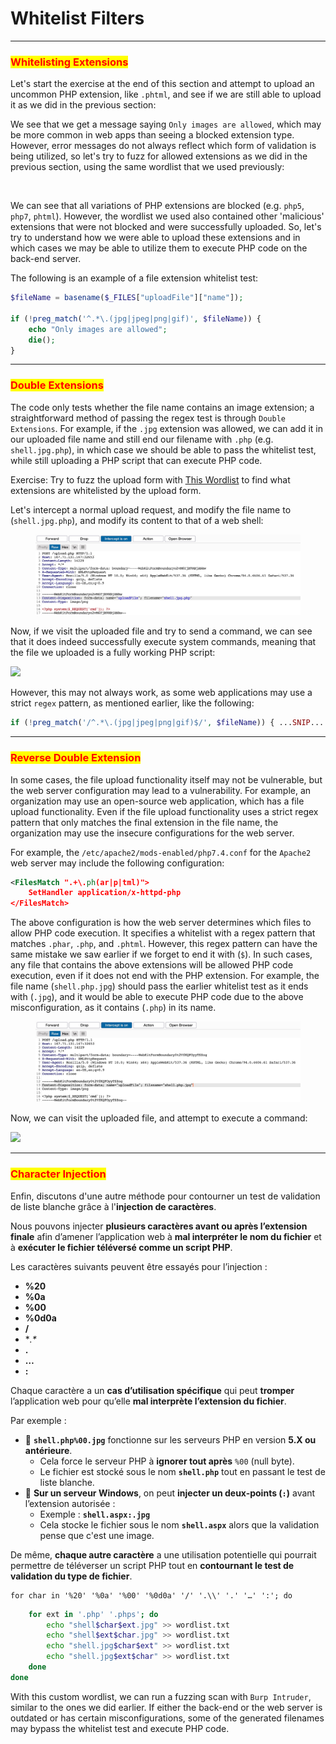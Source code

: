# Whitelist Filters

***

### <mark style="color:red;">Whitelisting Extensions</mark>

Let's start the exercise at the end of this section and attempt to upload an uncommon PHP extension, like `.phtml`, and see if we are still able to upload it as we did in the previous section:

We see that we get a message saying `Only images are allowed`, which may be more common in web apps than seeing a blocked extension type. However, error messages do not always reflect which form of validation is being utilized, so let's try to fuzz for allowed extensions as we did in the previous section, using the same wordlist that we used previously:

<figure><img src="https://academy.hackthebox.com/storage/modules/136/file_uploads_whitelist_fuzz.jpg" alt=""><figcaption></figcaption></figure>

We can see that all variations of PHP extensions are blocked (e.g. `php5`, `php7`, `phtml`). However, the wordlist we used also contained other 'malicious' extensions that were not blocked and were successfully uploaded. So, let's try to understand how we were able to upload these extensions and in which cases we may be able to utilize them to execute PHP code on the back-end server.

The following is an example of a file extension whitelist test:

```php
$fileName = basename($_FILES["uploadFile"]["name"]);

if (!preg_match('^.*\.(jpg|jpeg|png|gif)', $fileName)) {
    echo "Only images are allowed";
    die();
}
```

***

### <mark style="color:red;">Double Extensions</mark>

The code only tests whether the file name contains an image extension; a straightforward method of passing the regex test is through `Double Extensions`. For example, if the `.jpg` extension was allowed, we can add it in our uploaded file name and still end our filename with `.php` (e.g. `shell.jpg.php`), in which case we should be able to pass the whitelist test, while still uploading a PHP script that can execute PHP code.

Exercise: Try to fuzz the upload form with [This Wordlist](https://github.com/danielmiessler/SecLists/blob/master/Discovery/Web-Content/web-extensions.txt) to find what extensions are whitelisted by the upload form.

Let's intercept a normal upload request, and modify the file name to (`shell.jpg.php`), and modify its content to that of a web shell:

<figure><img src="../../.gitbook/assets/image (63).png" alt=""><figcaption></figcaption></figure>

Now, if we visit the uploaded file and try to send a command, we can see that it does indeed successfully execute system commands, meaning that the file we uploaded is a fully working PHP script:

![](https://academy.hackthebox.com/storage/modules/136/file_uploads_php_manual_shell.jpg)

However, this may not always work, as some web applications may use a strict `regex` pattern, as mentioned earlier, like the following:

```php
if (!preg_match('/^.*\.(jpg|jpeg|png|gif)$/', $fileName)) { ...SNIP... }
```

***

### <mark style="color:red;">Reverse Double Extension</mark>

In some cases, the file upload functionality itself may not be vulnerable, but the web server configuration may lead to a vulnerability. For example, an organization may use an open-source web application, which has a file upload functionality. Even if the file upload functionality uses a strict regex pattern that only matches the final extension in the file name, the organization may use the insecure configurations for the web server.

For example, the `/etc/apache2/mods-enabled/php7.4.conf` for the `Apache2` web server may include the following configuration:

```xml
<FilesMatch ".+\.ph(ar|p|tml)">
    SetHandler application/x-httpd-php
</FilesMatch>
```

The above configuration is how the web server determines which files to allow PHP code execution. It specifies a whitelist with a regex pattern that matches `.phar`, `.php`, and `.phtml`. However, this regex pattern can have the same mistake we saw earlier if we forget to end it with (`$`). In such cases, any file that contains the above extensions will be allowed PHP code execution, even if it does not end with the PHP extension. For example, the file name (`shell.php.jpg`) should pass the earlier whitelist test as it ends with (`.jpg`), and it would be able to execute PHP code due to the above misconfiguration, as it contains (`.php`) in its name.

<figure><img src="../../.gitbook/assets/image (64).png" alt=""><figcaption></figcaption></figure>

Now, we can visit the uploaded file, and attempt to execute a command:

![](https://academy.hackthebox.com/storage/modules/136/file_uploads_php_manual_shell.jpg)

***

### <mark style="color:red;">Character Injection</mark>

Enfin, discutons d'une autre méthode pour contourner un test de validation de liste blanche grâce à l'**injection de caractères**.

Nous pouvons injecter **plusieurs caractères avant ou après l’extension finale** afin d’amener l’application web à **mal interpréter le nom du fichier** et à **exécuter le fichier téléversé comme un script PHP**.

Les caractères suivants peuvent être essayés pour l’injection :

* **%20**
* **%0a**
* **%00**
* **%0d0a**
* **/**
* \*_.\*_
* **.**
* **…**
* **:**

Chaque caractère a un **cas d’utilisation spécifique** qui peut **tromper** l’application web pour qu’elle **mal interprète l’extension du fichier**.

Par exemple :

* 📌 **`shell.php%00.jpg`** fonctionne sur les serveurs PHP en version **5.X ou antérieure**.
  * Cela force le serveur PHP à **ignorer tout après** `%00` (null byte).
  * Le fichier est stocké sous le nom **`shell.php`** tout en passant le test de liste blanche.
* 📌 **Sur un serveur Windows**, on peut **injecter un deux-points (`:`)** avant l’extension autorisée :
  * Exemple : **`shell.aspx:.jpg`**
  * Cela stocke le fichier sous le nom **`shell.aspx`** alors que la validation pense que c'est une image.

De même, **chaque autre caractère** a une utilisation potentielle qui pourrait permettre de téléverser un script PHP tout en **contournant le test de validation du type de fichier**.

```
for char in '%20' '%0a' '%00' '%0d0a' '/' '.\\' '.' '…' ':'; do
```

```bash
    for ext in '.php' '.phps'; do
        echo "shell$char$ext.jpg" >> wordlist.txt
        echo "shell$ext$char.jpg" >> wordlist.txt
        echo "shell.jpg$char$ext" >> wordlist.txt
        echo "shell.jpg$ext$char" >> wordlist.txt
    done
done
```

With this custom wordlist, we can run a fuzzing scan with `Burp Intruder`, similar to the ones we did earlier. If either the back-end or the web server is outdated or has certain misconfigurations, some of the generated filenames may bypass the whitelist test and execute PHP code.
